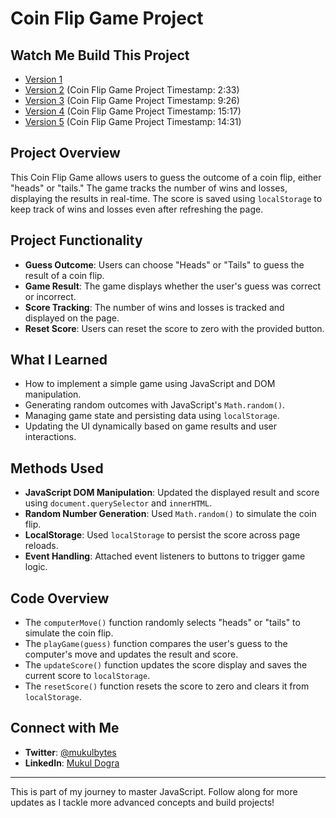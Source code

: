 # Coin Flip Game Project

## Watch Me Build This Project

- [Version 1](https://youtu.be/HsipG7OSXw0?feature=shared)
- [Version 2](https://youtu.be/VNdtgAQeMbk?feature=shared&t=153) (Coin Flip Game Project Timestamp: 2:33)
- [Version 3](https://youtu.be/haDz-g7PYFk?feature=shared&t=566) (Coin Flip Game Project Timestamp: 9:26)
- [Version 4](https://youtu.be/ssCC8HEVFPI?feature=shared&t=917) (Coin Flip Game Project Timestamp: 15:17)
- [Version 5](https://youtu.be/8X_0Tu8qpMY?feature=shared&t=871) (Coin Flip Game Project Timestamp: 14:31)

## Project Overview

This Coin Flip Game allows users to guess the outcome of a coin flip, either "heads" or "tails." The game tracks the number of wins and losses, displaying the results in real-time. The score is saved using `localStorage` to keep track of wins and losses even after refreshing the page.

## Project Functionality

- **Guess Outcome**: Users can choose "Heads" or "Tails" to guess the result of a coin flip.
- **Game Result**: The game displays whether the user's guess was correct or incorrect.
- **Score Tracking**: The number of wins and losses is tracked and displayed on the page.
- **Reset Score**: Users can reset the score to zero with the provided button.

## What I Learned

- How to implement a simple game using JavaScript and DOM manipulation.
- Generating random outcomes with JavaScript's `Math.random()`.
- Managing game state and persisting data using `localStorage`.
- Updating the UI dynamically based on game results and user interactions.

## Methods Used

- **JavaScript DOM Manipulation**: Updated the displayed result and score using `document.querySelector` and `innerHTML`.
- **Random Number Generation**: Used `Math.random()` to simulate the coin flip.
- **LocalStorage**: Used `localStorage` to persist the score across page reloads.
- **Event Handling**: Attached event listeners to buttons to trigger game logic.

## Code Overview

- The `computerMove()` function randomly selects "heads" or "tails" to simulate the coin flip.
- The `playGame(guess)` function compares the user's guess to the computer's move and updates the result and score.
- The `updateScore()` function updates the score display and saves the current score to `localStorage`.
- The `resetScore()` function resets the score to zero and clears it from `localStorage`.

## Connect with Me

- **Twitter**: [@mukulbytes](https://x.com/mukulbytes)
- **LinkedIn**: [Mukul Dogra](https://linkedin.com/in/mukul-dogra)

---

This is part of my journey to master JavaScript. Follow along for more updates as I tackle more advanced concepts and build projects!
